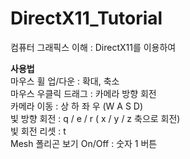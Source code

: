 # DirectX11_Tutorial
컴퓨터 그래픽스 이해 : DirectX11를 이용하여 

**사용법**  
마우스 휠 업/다운 : 확대, 축소  
마우스 우클릭 드래그 : 카메라 방향 회전  
카메라 이동 : 상 하 좌 우 (W A S D)  
빛 방향 회전 : q / e / r ( x / y / z 축으로 회전)  
빛 회전 리셋 : t  
Mesh 폴리곤 보기 On/Off : 숫자 1 버튼  
